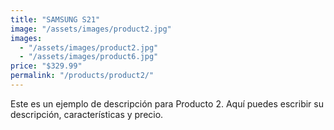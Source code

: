```yaml
---
title: "SAMSUNG S21"
image: "/assets/images/product2.jpg"
images:
  - "/assets/images/product2.jpg"
  - "/assets/images/product6.jpg"
price: "$329.99"
permalink: "/products/product2/"
---
```


Este es un ejemplo de descripción para Producto 2.
Aquí puedes escribir su descripción, características y precio.
